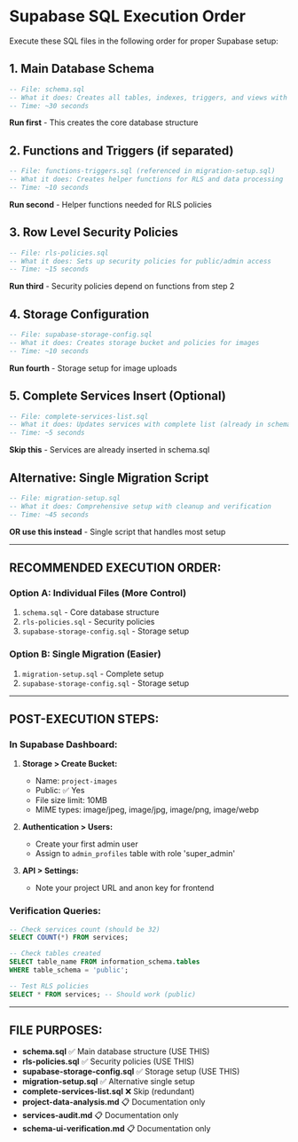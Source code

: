 # Supabase SQL Execution Order

Execute these SQL files in the following order for proper Supabase setup:

## 1. Main Database Schema
```sql
-- File: schema.sql
-- What it does: Creates all tables, indexes, triggers, and views with complete 32-service list
-- Time: ~30 seconds
```
**Run first** - This creates the core database structure

## 2. Functions and Triggers (if separated)
```sql
-- File: functions-triggers.sql (referenced in migration-setup.sql)
-- What it does: Creates helper functions for RLS and data processing
-- Time: ~10 seconds
```
**Run second** - Helper functions needed for RLS policies

## 3. Row Level Security Policies
```sql
-- File: rls-policies.sql
-- What it does: Sets up security policies for public/admin access
-- Time: ~15 seconds
```
**Run third** - Security policies depend on functions from step 2

## 4. Storage Configuration
```sql
-- File: supabase-storage-config.sql
-- What it does: Creates storage bucket and policies for images
-- Time: ~10 seconds
```
**Run fourth** - Storage setup for image uploads

## 5. Complete Services Insert (Optional)
```sql
-- File: complete-services-list.sql
-- What it does: Updates services with complete list (already in schema.sql)
-- Time: ~5 seconds
```
**Skip this** - Services are already inserted in schema.sql

## Alternative: Single Migration Script
```sql
-- File: migration-setup.sql
-- What it does: Comprehensive setup with cleanup and verification
-- Time: ~45 seconds
```
**OR use this instead** - Single script that handles most setup

---

## RECOMMENDED EXECUTION ORDER:

### Option A: Individual Files (More Control)
1. `schema.sql` - Core database structure
2. `rls-policies.sql` - Security policies  
3. `supabase-storage-config.sql` - Storage setup

### Option B: Single Migration (Easier)
1. `migration-setup.sql` - Complete setup
2. `supabase-storage-config.sql` - Storage setup

---

## POST-EXECUTION STEPS:

### In Supabase Dashboard:
1. **Storage > Create Bucket:**
   - Name: `project-images`
   - Public: ✅ Yes
   - File size limit: 10MB
   - MIME types: image/jpeg, image/jpg, image/png, image/webp

2. **Authentication > Users:**
   - Create your first admin user
   - Assign to `admin_profiles` table with role 'super_admin'

3. **API > Settings:**
   - Note your project URL and anon key for frontend

### Verification Queries:
```sql
-- Check services count (should be 32)
SELECT COUNT(*) FROM services;

-- Check tables created
SELECT table_name FROM information_schema.tables 
WHERE table_schema = 'public';

-- Test RLS policies
SELECT * FROM services; -- Should work (public)
```

---

## FILE PURPOSES:

- **schema.sql** ✅ Main database structure (USE THIS)
- **rls-policies.sql** ✅ Security policies (USE THIS)  
- **supabase-storage-config.sql** ✅ Storage setup (USE THIS)
- **migration-setup.sql** ✅ Alternative single setup
- **complete-services-list.sql** ❌ Skip (redundant)
- **project-data-analysis.md** 📋 Documentation only
- **services-audit.md** 📋 Documentation only
- **schema-ui-verification.md** 📋 Documentation only